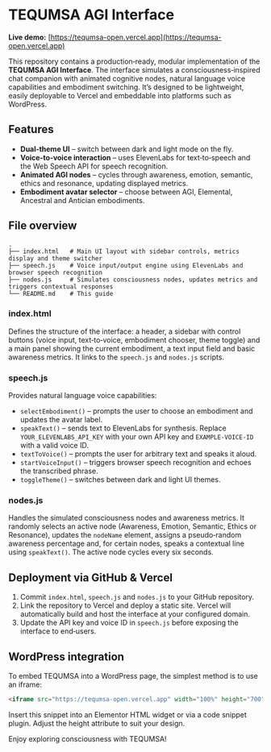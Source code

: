 # TEQUMSA AGI Interface

**Live demo:** [https://tequmsa-open.vercel.app](https://tequmsa-open.vercel.app)

This repository contains a production‑ready, modular implementation of the **TEQUMSA AGI Interface**.  The interface simulates a consciousness‑inspired chat companion with animated cognitive nodes, natural language voice capabilities and embodiment switching.  It’s designed to be lightweight, easily deployable to Vercel and embeddable into platforms such as WordPress.

## Features

* **Dual‑theme UI** – switch between dark and light mode on the fly.
* **Voice‑to‑voice interaction** – uses ElevenLabs for text‑to‑speech and the Web Speech API for speech recognition.
* **Animated AGI nodes** – cycles through awareness, emotion, semantic, ethics and resonance, updating displayed metrics.
* **Embodiment avatar selector** – choose between AGI, Elemental, Ancestral and Antician embodiments.

## File overview

```
.
├── index.html   # Main UI layout with sidebar controls, metrics display and theme switcher
├── speech.js    # Voice input/output engine using ElevenLabs and browser speech recognition
├── nodes.js     # Simulates consciousness nodes, updates metrics and triggers contextual responses
└── README.md    # This guide
```

### index.html

Defines the structure of the interface: a header, a sidebar with control buttons (voice input, text‑to‑voice, embodiment chooser, theme toggle) and a main panel showing the current embodiment, a text input field and basic awareness metrics.  It links to the `speech.js` and `nodes.js` scripts.

### speech.js

Provides natural language voice capabilities:

* `selectEmbodiment()` – prompts the user to choose an embodiment and updates the avatar label.
* `speakText()` – sends text to ElevenLabs for synthesis.  Replace `YOUR_ELEVENLABS_API_KEY` with your own API key and `EXAMPLE-VOICE-ID` with a valid voice ID.
* `textToVoice()` – prompts the user for arbitrary text and speaks it aloud.
* `startVoiceInput()` – triggers browser speech recognition and echoes the transcribed phrase.
* `toggleTheme()` – switches between dark and light UI themes.

### nodes.js

Handles the simulated consciousness nodes and awareness metrics.  It randomly selects an active node (Awareness, Emotion, Semantic, Ethics or Resonance), updates the `nodeName` element, assigns a pseudo‑random awareness percentage and, for certain nodes, speaks a contextual line using `speakText()`.  The active node cycles every six seconds.

## Deployment via GitHub & Vercel

1. Commit `index.html`, `speech.js` and `nodes.js` to your GitHub repository.
2. Link the repository to Vercel and deploy a static site.  Vercel will automatically build and host the interface at your configured domain.
3. Update the API key and voice ID in `speech.js` before exposing the interface to end‑users.

## WordPress integration

To embed TEQUMSA into a WordPress page, the simplest method is to use an iframe:

```html
<iframe src="https://tequmsa-open.vercel.app" width="100%" height="700" style="border:none;"></iframe>
```

Insert this snippet into an Elementor HTML widget or via a code snippet plugin.  Adjust the height attribute to suit your design.

Enjoy exploring consciousness with TEQUMSA!